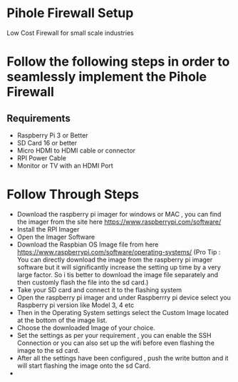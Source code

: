 # Pihole Firewall Setup
Low Cost Firewall for small scale industries
# Follow the following steps in order to seamlessly implement the Pihole Firewall

## Requirements
 - Raspberry Pi 3 or Better
 - SD Card 16 or better
 - Micro HDMI to HDMI cable or connector
 - RPI Power Cable
 - Monitor or TV with an HDMI Port

# Follow Through Steps
- Download the raspberry pi imager for windows or MAC , you can find the imager from the site here https://www.raspberrypi.com/software/
- Install the RPI Imager
- Open the Imager Software
- Download the Raspbian OS Image file from here https://www.raspberrypi.com/software/operating-systems/
(Pro Tip : You can directly download the image from the raspberry pi imager software but it will significantly increase the setting up time by a very large factor. So i tis better to download the image file separately and then customly flash the file into the sd card.)
- Take your SD card and connect it to the flashing system
- Open the raspberry pi imager and under Raspberrry pi device select you Raspberry pi version like Model 3, 4 etc
- Then in the Operating System settings select the Custom Image located at the bottom of the image list.
- Choose the downloaded Image of your choice.
- Set the settings as per your requirement , you can enable the SSH Connection or you can also set up the wifi before even flashing the image to the sd card.
- After all the settings have been configured , push the write button and it will start flashing the image onto the sd Card.
- 
